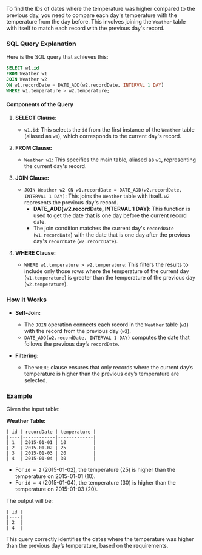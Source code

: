 To find the IDs of dates where the temperature was higher compared to the previous day, you need to compare each day's temperature with the temperature from the day before. This involves joining the `Weather` table with itself to match each record with the previous day's record.

### SQL Query Explanation

Here is the SQL query that achieves this:

```sql
SELECT w1.id
FROM Weather w1
JOIN Weather w2
ON w1.recordDate = DATE_ADD(w2.recordDate, INTERVAL 1 DAY)
WHERE w1.temperature > w2.temperature;
```

#### Components of the Query

1. **SELECT Clause:**
   - `w1.id`: This selects the `id` from the first instance of the `Weather` table (aliased as `w1`), which corresponds to the current day's record.

2. **FROM Clause:**
   - `Weather w1`: This specifies the main table, aliased as `w1`, representing the current day's record.

3. **JOIN Clause:**
   - `JOIN Weather w2 ON w1.recordDate = DATE_ADD(w2.recordDate, INTERVAL 1 DAY)`: This joins the `Weather` table with itself. `w2` represents the previous day's record.
     - **DATE_ADD(w2.recordDate, INTERVAL 1 DAY)**: This function is used to get the date that is one day before the current record date.
     - The join condition matches the current day's `recordDate` (`w1.recordDate`) with the date that is one day after the previous day's `recordDate` (`w2.recordDate`).

4. **WHERE Clause:**
   - `WHERE w1.temperature > w2.temperature`: This filters the results to include only those rows where the temperature of the current day (`w1.temperature`) is greater than the temperature of the previous day (`w2.temperature`).

### How It Works

- **Self-Join:**
  - The `JOIN` operation connects each record in the `Weather` table (`w1`) with the record from the previous day (`w2`).
  - `DATE_ADD(w2.recordDate, INTERVAL 1 DAY)` computes the date that follows the previous day’s `recordDate`.

- **Filtering:**
  - The `WHERE` clause ensures that only records where the current day’s temperature is higher than the previous day’s temperature are selected.

### Example

Given the input table:

**Weather Table:**

```
| id | recordDate | temperature |
|----|------------|-------------|
| 1  | 2015-01-01 | 10          |
| 2  | 2015-01-02 | 25          |
| 3  | 2015-01-03 | 20          |
| 4  | 2015-01-04 | 30          |
```

- For `id = 2` (2015-01-02), the temperature (25) is higher than the temperature on 2015-01-01 (10).
- For `id = 4` (2015-01-04), the temperature (30) is higher than the temperature on 2015-01-03 (20).

The output will be:

```
| id |
|----|
| 2  |
| 4  |
```

This query correctly identifies the dates where the temperature was higher than the previous day’s temperature, based on the requirements.
